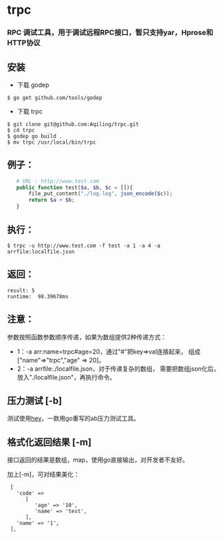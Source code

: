 # trpc

### RPC 调试工具，用于调试远程RPC接口，暂只支持yar，Hprose和HTTP协议

## 安装

* 下载 godep
```
$ go get github.com/tools/godep
```
* 下载 trpc
```
$ git clone git@github.com:Aqiling/trpc.git
$ cd trpc
$ godep go build .
$ mv trpc /usr/local/bin/trpc
```

## 例子：
```php
   # URL : http://www.test.com
   public function test($a, $b, $c = []){
       file_put_content("./log.log", json_encode($c));
       return $a + $b;
   }
```

## 执行：
```
$ trpc -u http://www.test.com -f test -a 1 -a 4 -a arrfile:localfile.json
```

## 返回：
    result: 5
    runtime:  98.39678ms
    
## 注意：

参数按照函数参数顺序传递，如果为数组提供2种传递方式：
* 1：-a arr:name=trpc#age=20，通过"#"把key=>val连接起来，
组成["name"=>"trpc","age" => 20]。
* 2：-a arrfile:./localfile.json，对于传递复杂的数组，
需要把数组json化后，放入"./localfile.json"，再执行命令。

## 压力测试 [-b]
测试使用[hey](https://github.com/rakyll/hey)，一款用go重写的ab压力测试工具。


## 格式化返回结果 [-m]
接口返回的结果是数组，map，使用go直接输出，对开发者不友好。

加上[-m]，可对结果美化：
```
 [
   'code' =>
      [
         'age' => '10',
         'name' => 'test',
      ],
   'name' => '1',
 ],
```````````````

